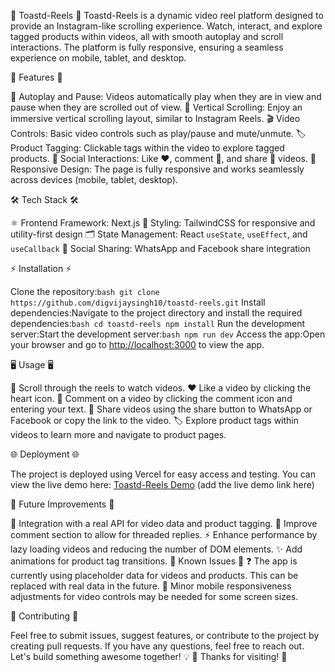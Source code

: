 🎥 Toastd-Reels 📱
Toastd-Reels is a dynamic video reel platform designed to provide an Instagram-like scrolling experience. Watch, interact, and explore tagged products within videos, all with smooth autoplay and scroll interactions. The platform is fully responsive, ensuring a seamless experience on mobile, tablet, and desktop.

🌟 Features 🌟

🔄 Autoplay and Pause: Videos automatically play when they are in view and pause when they are scrolled out of view.
📜 Vertical Scrolling: Enjoy an immersive vertical scrolling layout, similar to Instagram Reels.
🎬 Video Controls: Basic video controls such as play/pause and mute/unmute.
🏷️ Product Tagging: Clickable tags within the video to explore tagged products.
💬 Social Interactions: Like ❤️, comment 💬, and share 🔗 videos.
📱 Responsive Design: The page is fully responsive and works seamlessly across devices (mobile, tablet, desktop).

🛠️ Tech Stack 🛠️

⚛️ Frontend Framework: Next.js
🎨 Styling: TailwindCSS for responsive and utility-first design
🗂️ State Management: React `useState`, `useEffect`, and `useCallback`
🔗 Social Sharing: WhatsApp and Facebook share integration

⚡ Installation ⚡

Clone the repository:```bash git clone https://github.com/digvijaysingh10/toastd-reels.git```
Install dependencies:Navigate to the project directory and install the required dependencies:```bash cd toastd-reels npm install```
Run the development server:Start the development server:```bash npm run dev```
Access the app:Open your browser and go to 
[http://localhost:3000](http://localhost:3000) to view the app.

🖥️ Usage 🖥️

🎥 Scroll through the reels to watch videos.
❤️ Like a video by clicking the heart icon.
💬 Comment on a video by clicking the comment icon and entering your text.
🔗 Share videos using the share button to WhatsApp or Facebook or copy the link to the video.
🏷️ Explore product tags within videos to learn more and navigate to product pages.

🌐 Deployment 🌐

The project is deployed using Vercel for easy access and testing. You can view the live demo here:
[Toastd-Reels Demo](#) (add the live demo link here)

🚀 Future Improvements 🚀

🔌 Integration with a real API for video data and product tagging.
💬 Improve comment section to allow for threaded replies.
⚡ Enhance performance by lazy loading videos and reducing the number of DOM elements.
✨ Add animations for product tag transitions.
🐛 Known Issues 🐛
❓ The app is currently using placeholder data for videos and products. This can be replaced with real data in the future.
📱 Minor mobile responsiveness adjustments for video controls may be needed for some screen sizes.

🤝 Contributing 🤝

Feel free to submit issues, suggest features, or contribute to the project by creating pull requests. If you have any questions, feel free to reach out.
Let's build something awesome together! 💡
💖 Thanks for visiting! 💖